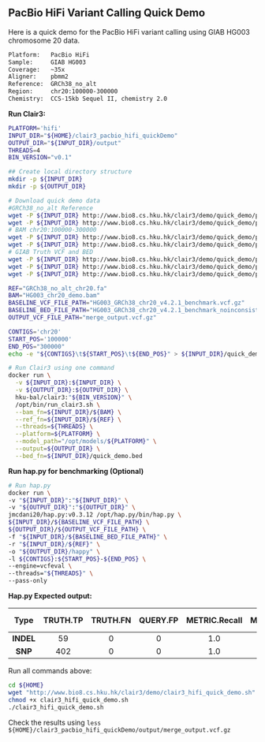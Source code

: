 ## PacBio HiFi Variant Calling Quick Demo
Here is a quick demo for the PacBio HiFi variant calling using GIAB HG003 chromosome 20 data.

```bash
Platform:   PacBio HiFi
Sample:     GIAB HG003
Coverage:   ~35x
Aligner:    pbmm2
Reference:  GRCh38_no_alt
Region:     chr20:100000-300000
Chemistry:  CCS-15kb Sequel II, chemistry 2.0
```

**Run Clair3:**

```bash
PLATFORM='hifi'
INPUT_DIR="${HOME}/clair3_pacbio_hifi_quickDemo"
OUTPUT_DIR="${INPUT_DIR}/output"
THREADS=4
BIN_VERSION="v0.1"

## Create local directory structure
mkdir -p ${INPUT_DIR}
mkdir -p ${OUTPUT_DIR}

# Download quick demo data
#GRCh38_no_alt Reference
wget -P ${INPUT_DIR} http://www.bio8.cs.hku.hk/clair3/demo/quick_demo/pacbio_hifi/GRCh38_no_alt_chr20.fa
wget -P ${INPUT_DIR} http://www.bio8.cs.hku.hk/clair3/demo/quick_demo/pacbio_hifi/GRCh38_no_alt_chr20.fa.fai
# BAM chr20:100000-300000
wget -P ${INPUT_DIR} http://www.bio8.cs.hku.hk/clair3/demo/quick_demo/pacbio_hifi/HG003_chr20_demo.bam
wget -P ${INPUT_DIR} http://www.bio8.cs.hku.hk/clair3/demo/quick_demo/pacbio_hifi/HG003_chr20_demo.bam.bai
# GIAB Truth VCF and BED
wget -P ${INPUT_DIR} http://www.bio8.cs.hku.hk/clair3/demo/quick_demo/pacbio_hifi/HG003_GRCh38_chr20_v4.2.1_benchmark.vcf.gz
wget -P ${INPUT_DIR} http://www.bio8.cs.hku.hk/clair3/demo/quick_demo/pacbio_hifi/HG003_GRCh38_chr20_v4.2.1_benchmark.vcf.gz.tbi
wget -P ${INPUT_DIR} http://www.bio8.cs.hku.hk/clair3/demo/quick_demo/pacbio_hifi/HG003_GRCh38_chr20_v4.2.1_benchmark_noinconsistent.bed

REF="GRCh38_no_alt_chr20.fa"
BAM="HG003_chr20_demo.bam"
BASELINE_VCF_FILE_PATH="HG003_GRCh38_chr20_v4.2.1_benchmark.vcf.gz"
BASELINE_BED_FILE_PATH="HG003_GRCh38_chr20_v4.2.1_benchmark_noinconsistent.bed"
OUTPUT_VCF_FILE_PATH="merge_output.vcf.gz"

CONTIGS='chr20'
START_POS='100000'
END_POS="300000"
echo -e "${CONTIGS}\t${START_POS}\t${END_POS}" > ${INPUT_DIR}/quick_demo.bed

# Run Clair3 using one command
docker run \
  -v ${INPUT_DIR}:${INPUT_DIR} \
  -v ${OUTPUT_DIR}:${OUTPUT_DIR} \
  hku-bal/clair3:"${BIN_VERSION}" \
  /opt/bin/run_clair3.sh \
  --bam_fn=${INPUT_DIR}/${BAM} \
  --ref_fn=${INPUT_DIR}/${REF} \
  --threads=${THREADS} \
  --platform=${PLATFORM} \
  --model_path="/opt/models/${PLATFORM}" \
  --output=${OUTPUT_DIR} \
  --bed_fn=${INPUT_DIR}/quick_demo.bed
```

**Run hap.py for benchmarking (Optional)**

```bash
# Run hap.py
docker run \
-v "${INPUT_DIR}":"${INPUT_DIR}" \
-v "${OUTPUT_DIR}":"${OUTPUT_DIR}" \
jmcdani20/hap.py:v0.3.12 /opt/hap.py/bin/hap.py \
${INPUT_DIR}/${BASELINE_VCF_FILE_PATH} \
${OUTPUT_DIR}/${OUTPUT_VCF_FILE_PATH} \
-f "${INPUT_DIR}/${BASELINE_BED_FILE_PATH}" \
-r "${INPUT_DIR}/${REF}" \
-o "${OUTPUT_DIR}/happy" \
-l ${CONTIGS}:${START_POS}-${END_POS} \
--engine=vcfeval \
--threads="${THREADS}" \
--pass-only
```

**Hap.py Expected output:**

|   Type    | TRUTH.TP | TRUTH.FN | QUERY.FP | METRIC.Recall | METRIC.Precision | METRIC.F1-Score |
| :-------: | :------: | :------: | :------: | :-----------: | :--------------: | :-------------: |
| **INDEL** |    59    |    0     |    0     |      1.0      |       1.0        |       1.0       |
|  **SNP**  |   402    |    0     |    0     |      1.0      |       1.0        |       1.0       |

Run all commands above:

```bash
cd ${HOME}
wget "http://www.bio8.cs.hku.hk/clair3/demo/clair3_hifi_quick_demo.sh"
chmod +x clair3_hifi_quick_demo.sh
./clair3_hifi_quick_demo.sh
```

Check the results using `less ${HOME}/clair3_pacbio_hifi_quickDemo/output/merge_output.vcf.gz`